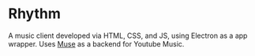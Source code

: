 # Rhythm

A music client developed via HTML, CSS, and JS, using Electron as a app wrapper.
Uses [Muse](https://github.com/vixalien/muse) as a backend for Youtube Music.
